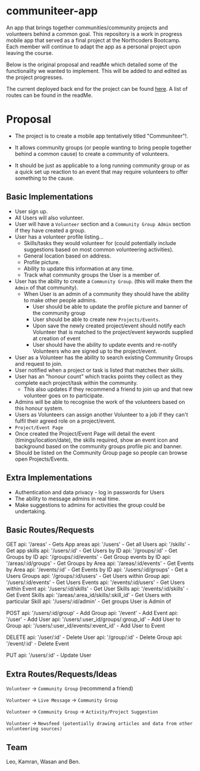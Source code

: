 # communiteer-app
An app that brings together communities/community projects and volunteers behind a common goal. This repository is a work in progress mobile app that served as a final project at the Northcoders Bootcamp. Each member will continue to adapt the app as a personal project upon leaving the course.

Below is the original proposal and readMe which detailed some of the functionality we wanted to implement. This will be added to and edited as the project progresses.

The current deployed back end for the project can be found <a href="https://obscure-forest-52348.herokuapp.com/users/1">here</a>. A list of routes can be found in the readMe.

# Proposal

* The project is to create a mobile app tentatively titled "Communiteer"!. 

* It allows community groups (or people wanting to bring people together behind a common cause) to create a community of volunteers. 

* It should be just as applicable to a long running community group or as a quick set up reaction to an event that may require volunteers to offer something to the cause. 

## Basic Implementations
* User sign up.
* All Users will also volunteer.
* User will have a `Volunteer` section and a `Community Group Admin` section if they have created a group.
* User has a volunteer profile listing...
  * Skills/tasks they would volunteer for (could potentially include suggestions based on most common volunteering activities).
  * General location based on address.
  * Profile picture.
  * Ability to update this information at any time.
  * Track what community groups the User is a member of.
* User has the ability to create a `Community Group`. (this will make them the `Admin` of that community).
  * When User is an admin of a community they should have the ability to make other people admins.
    * User should be able to update the profile picture and banner of the community group
    * User should be able to create new `Projects/Events`.
    * Upon save the newly created project/event should notify each Volunteer that is matched to the project/event keywords supplied at creation of event
    * User should have the ability to update events and re-notify Volunteers who are signed up to the project/event.
* User as a Volunteer has the ability to search existing Community Groups and request to join.
* User notified when a project or task is listed that matches their skills.
* User has an "honour count" which tracks points they collect as they complete each project/task within the community.
  * This also updates if they recommend a friend to join up and that new volunteer goes on to participate.
* Admins will be able to recognise the work of the volunteers based on this honour system.
* Users as Volunteers can assign another Volunteer to a job if they can't fulfil their agreed role on a project/event.
* `Project/Event Page`
 * Once created the Project/Event Page will detail the event (timings/location/date), the skills required, show an event icon and background based on the community groups profile pic and banner.
 * Should be listed on the Community Group page so people can browse open Projects/Events.

## Extra Implementations
* Authentication and data privacy - log in passwords for Users
* The ability to message admins in real time. 
* Make suggestions to admins for activities the group could be undertaking. 

## Basic Routes/Requests

GET
api: '/areas' - Gets App areas
api: '/users' - Get all Users
api: '/skills' - Get app skills
api: '/users/:id' - Get Users by ID
api: '/groups/:id' - Get Groups by ID
api: '/groups/:id/events' - Get Group events by ID
api: '/areas/:id/groups' - Get Groups by Area
api: '/areas/:id/events' - Get Events by Area
api: '/events/:id' - Get Events by ID
api: '/users/:id/groups' - Get a Users Groups
api: '/groups/:id/users' - Get Users within Group
api: '/users/:id/events' - Get Users Events
api: '/events/:id/users' - Get Users within Event
api: '/users/:id/skills' - Get User Skills
api: '/events/:id/skills' - Get Event Skills
api: '/areas/:area_id/skills/:skill_id' - Get Users with particular Skill
api: '/users/:id/admin' - Get groups User is Admin of 

POST
api: '/users/:id/group' - Add Group
api: '/event' - Add Event
api: '/user' - Add User
api: '/users/:user_id/groups/:group_id' - Add User to Group
api: '/users/:user_id/events/:event_id' - Add User to Event

DELETE
api: '/user/:id' - Delete User
api: '/group/:id' - Delete Group
api: '/event/:id' - Delete Event

PUT
api: '/users/:id' - Update User 

## Extra Routes/Requests/Ideas

`Volunteer` -> `Community Group` (recommend a friend)

`Volunteer` -> `Live Message` -> `Community Group`

`Volunteer` -> `Community Group` -> `Activity/Project Suggestion`

`Volunteer` -> `Newsfeed (potentially drawing articles and data from other volunteering sources)` 

## Team

Leo, Kamran, Wasan and Ben.
